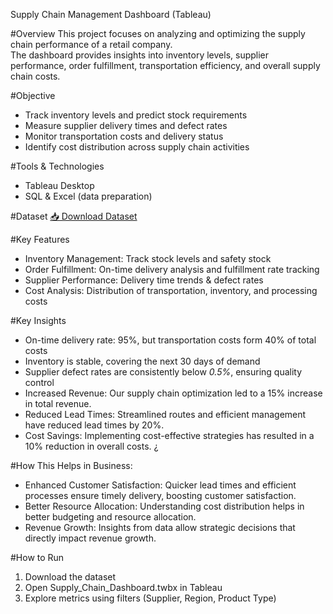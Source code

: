  Supply Chain Management Dashboard (Tableau)

#Overview
This project focuses on analyzing and optimizing the supply chain performance of a retail company.  
The dashboard provides insights into inventory levels, supplier performance, order fulfillment, transportation efficiency, and overall supply chain costs.  

#Objective
- Track inventory levels and predict stock requirements  
- Measure supplier delivery times and defect rates  
- Monitor transportation costs and delivery status  
- Identify cost distribution across supply chain activities  

#Tools & Technologies
- Tableau Desktop  
- SQL & Excel (data preparation)  

#Dataset
[📥 Download Dataset](https://drive.google.com/file/d/1LzRgcmiPu-D1e1sPNIDvkr57C4mGzdLH/view?usp=sharing)  

#Key Features
- Inventory Management: Track stock levels and safety stock  
- Order Fulfillment: On-time delivery analysis and fulfillment rate tracking  
- Supplier Performance: Delivery time trends & defect rates  
- Cost Analysis: Distribution of transportation, inventory, and processing costs  

#Key Insights
- On-time delivery rate: 95%, but transportation costs form 40% of total costs 
- Inventory is stable, covering the next 30 days of demand  
- Supplier defect rates are consistently below *0.5%*, ensuring quality control
- Increased Revenue: Our supply chain optimization led to a 15% increase in total revenue.
- Reduced Lead Times: Streamlined routes and efficient management have reduced lead times by 20%.
- Cost Savings: Implementing cost-effective strategies has resulted in a 10% reduction in overall costs. ¿

#How This Helps in Business:
- Enhanced Customer Satisfaction: Quicker lead times and efficient processes ensure timely delivery, boosting customer satisfaction.
- Better Resource Allocation: Understanding cost distribution helps in better budgeting and resource allocation.
- Revenue Growth: Insights from data allow strategic decisions that directly impact revenue growth.

#How to Run
1. Download the dataset  
2. Open Supply_Chain_Dashboard.twbx in Tableau  
3. Explore metrics using filters (Supplier, Region, Product Type)
